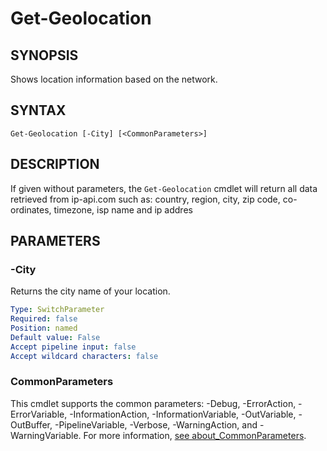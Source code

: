 # Get-Geolocation

## SYNOPSIS
Shows location information based on the network.

[\\]: # (END SYNOPSIS)

## SYNTAX
```
Get-Geolocation [-City] [<CommonParameters>]
```

[\\]: # (END SYNTAX)

## DESCRIPTION
If given without parameters, the ``Get-Geolocation`` cmdlet will return all data retrieved from ip-api.com such as: country, region, city, zip code, co-ordinates, timezone, isp name and ip addres

[\\]: # (END DESCRIPTION)

## PARAMETERS

### -City
Returns the city name of your location.
```yaml
Type: SwitchParameter
Required: false
Position: named
Default value: False
Accept pipeline input: false
Accept wildcard characters: false
```

### CommonParameters
This cmdlet supports the common parameters: -Debug, -ErrorAction, -ErrorVariable, -InformationAction, -InformationVariable, -OutVariable, -OutBuffer, -PipelineVariable, -Verbose, -WarningAction, and -WarningVariable. For more information, [see about_CommonParameters](https://docs.microsoft.com/pl-pl/powershell/module/microsoft.powershell.core/about/about_commonparameters).

[\\]: # (END PARAMETERS)

[\\]: # (Generated by PSDocsGenerator)
[\\]: # (https://github.com/akotu235/PSDocsGenerator)
